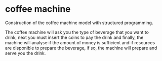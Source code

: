 # coffee machine

Construction of the coffee machine model with structured programming.

The coffee machine will ask you the type of beverage that you want to drink, next you must insert the coins to pay the drink and finally, the machine will analyse if the amount of money is sufficient and if resources are disponible to prepare the beverage, if so, the machine will prepare and serve you the drink.
